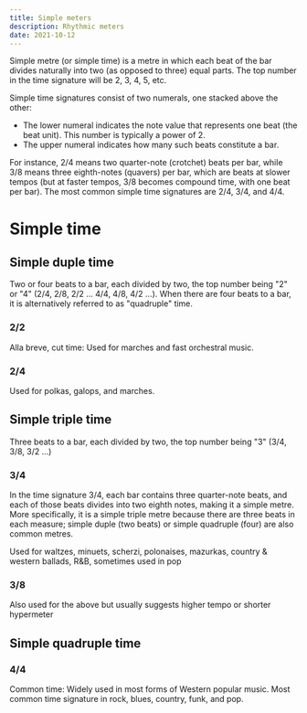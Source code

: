 ```yaml
---
title: Simple meters
description: Rhythmic meters
date: 2021-10-12
---
```


<script setup>
import rhythm from '#/db/rhythm/meters.yaml'
</script>

<beat-bars v-bind="rhythm.simple" />

Simple metre (or simple time) is a metre in which each beat of the bar divides naturally into two (as opposed to three) equal parts. The top number in the time signature will be 2, 3, 4, 5, etc.

Simple time signatures consist of two numerals, one stacked above the other:

- The lower numeral indicates the note value that represents one beat (the beat unit). This number is typically a power of 2.
- The upper numeral indicates how many such beats constitute a bar.

For instance, 2/4 means two quarter-note (crotchet) beats per bar, while 3/8 means three eighth-notes (quavers) per bar, which are beats at slower tempos (but at faster tempos, 3/8 becomes compound time, with one beat per bar). The most common simple time signatures are 2/4, 3/4, and 4/4.

# Simple time

## Simple duple time

Two or four beats to a bar, each divided by two, the top number being "2" or "4" (2/4, 2/8, 2/2 ... 4/4, 4/8, 4/2 ...). When there are four beats to a bar, it is alternatively referred to as "quadruple" time.

### 2/2

Alla breve, cut time: Used for marches and fast orchestral music.

### 2/4

Used for polkas, galops, and marches.

## Simple triple time

Three beats to a bar, each divided by two, the top number being "3" (3/4, 3/8, 3/2 ...)

### 3/4

In the time signature 3/4, each bar contains three quarter-note beats, and each of those beats divides into two eighth notes, making it a simple metre. More specifically, it is a simple triple metre because there are three beats in each measure; simple duple (two beats) or simple quadruple (four) are also common metres.

Used for waltzes, minuets, scherzi, polonaises, mazurkas, country & western ballads, R&B, sometimes used in pop

### 3/8

Also used for the above but usually suggests higher tempo or shorter hypermeter

## Simple quadruple time

### 4/4

Common time: Widely used in most forms of Western popular music. Most common time signature in rock, blues, country, funk, and pop.
